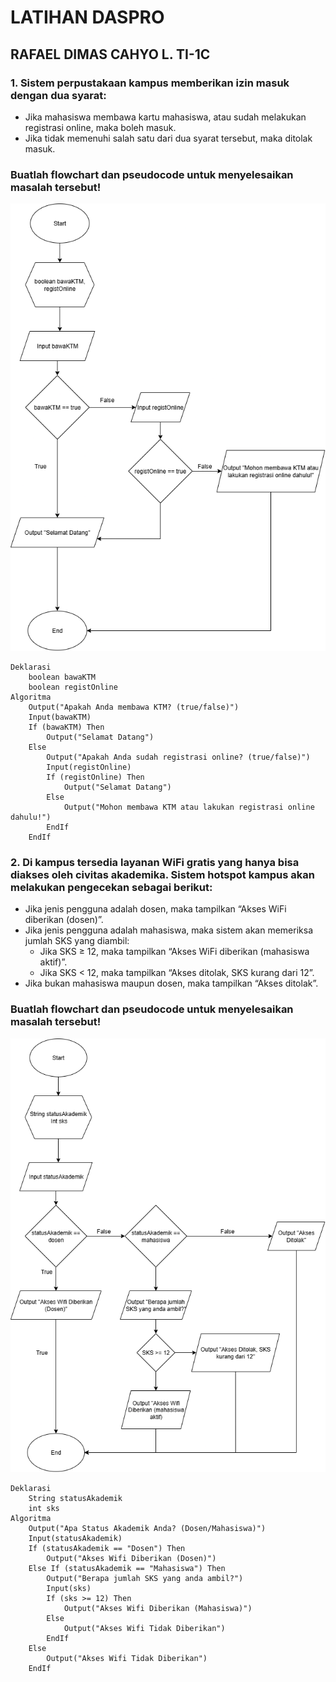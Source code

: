 # LATIHAN DASPRO
## RAFAEL DIMAS CAHYO L. TI-1C

### 1. Sistem perpustakaan kampus memberikan izin masuk dengan dua syarat:
* Jika mahasiswa membawa kartu mahasiswa, atau sudah melakukan registrasi
online, maka boleh masuk.
* Jika tidak memenuhi salah satu dari dua syarat tersebut, maka ditolak masuk.
### Buatlah flowchart dan pseudocode untuk menyelesaikan masalah tersebut!
![flowchart1](flowchart1.drawio.png)
```
Deklarasi
    boolean bawaKTM
    boolean registOnline
Algoritma
    Output("Apakah Anda membawa KTM? (true/false)")
    Input(bawaKTM)
    If (bawaKTM) Then
        Output("Selamat Datang")
    Else
        Output("Apakah Anda sudah registrasi online? (true/false)")
        Input(registOnline)
        If (registOnline) Then
            Output("Selamat Datang")
        Else
            Output("Mohon membawa KTM atau lakukan registrasi online dahulu!")
        EndIf
    EndIf
```
### 2. Di kampus tersedia layanan WiFi gratis yang hanya bisa diakses oleh civitas akademika. Sistem hotspot kampus akan melakukan pengecekan sebagai berikut:
* Jika jenis pengguna adalah dosen, maka tampilkan “Akses WiFi diberikan (dosen)”. 
* Jika jenis pengguna adalah mahasiswa, maka sistem akan memeriksa jumlah SKS yang diambil:
    * Jika SKS ≥ 12, maka tampilkan “Akses WiFi diberikan (mahasiswa aktif)”. 
    * Jika SKS < 12, maka tampilkan “Akses ditolak, SKS kurang dari 12”.
* Jika bukan mahasiswa maupun dosen, maka tampilkan “Akses ditolak”.
### Buatlah flowchart dan pseudocode untuk menyelesaikan masalah tersebut!
![flowchart2](flowchart2.drawio.png)
```
Deklarasi
    String statusAkademik
    int sks
Algoritma
    Output("Apa Status Akademik Anda? (Dosen/Mahasiswa)")
    Input(statusAkademik)
    If (statusAkademik == "Dosen") Then
        Output("Akses Wifi Diberikan (Dosen)")
    Else If (statusAkademik == "Mahasiswa") Then
        Output("Berapa jumlah SKS yang anda ambil?")
        Input(sks)
        If (sks >= 12) Then
            Output("Akses Wifi Diberikan (Mahasiswa)")
        Else
            Output("Akses Wifi Tidak Diberikan")
        EndIf
    Else
        Output("Akses Wifi Tidak Diberikan")
    EndIf
```
